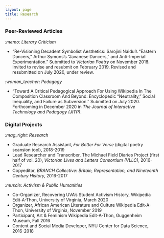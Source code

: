 ```yaml
---
layout: page
title: Research
---
```

<h3>Peer-Reviewed Articles</h3>
	<p><i>:memo: Literary Criticism</i></p>
  	<ul>
	<li>“Re-Visioning Decadent Symbolist Aesthetics: Sarojini Naidu’s “Eastern Dancers,” Arthur Symons’s “Javanese Dancers,” and Anti-Imperial Experimentation.” Submitted to <i>Victorian Poetry</i> on November 2018. Invited to revise and resubmit on February 2019. Revised and resubmitted on July 2020, under review. </li> 
	</ul>
	<p><i>:woman_teacher:	Pedagogy</i></p>
  	<ul>
	<li>“Toward A Critical Pedagogical Approach For Using Wikipedia In The Composition Classroom And Beyond: Encyclopedic “Neutrality,” Social Inequality, and Failure as Subversion.” Submitted on July 2020. Forthcoming in December 2020 in <i>The Journal of Interactive Technology and Pedagogy (JITP)</i>.</li> 
	</ul>
<h3>Digital Projects</h3>
	<p><i>:mag_right: Research</i></p>
  		<ul>
			<li>Graduate Research Assistant, <i>For Better For Verse</i> (digital poetry scansion tool), 2018-2019 </li>
			<li>Lead Researcher and Transcriber, The Michael Field Diaries Project (first half of vol. 20), <i>Victorian Lives and Letters Consortium (VLLC)</i>, 2016-2017  </li> 
			<li>Copyeditor, <i>BRANCH Collective: Britain, Representation, and Nineteenth Century History,</i> 2016-2017</li>
		</ul>
  <p><i>:muscle: Activism & Public Humanities</i></p>
  		<ul>
			<li>Co-Organizer, Recovering UVA’s Student Activism History, Wikipedia Edit-A-Thon, University of Virginia, March 2020</li>
			<li>Organizer, African American Literature and Culture Wikipedia Edit-A-Thon, University of Virginia, November 2019</li> 
			<li>Participant, Art & Feminism Wikipedia Edit-A-Thon, Guggenheim Museum, Fall 2016</li>
			<li>Content and Social Media Developer, NYU Center for Data Science, 2016-2018</li>
		</ul>
